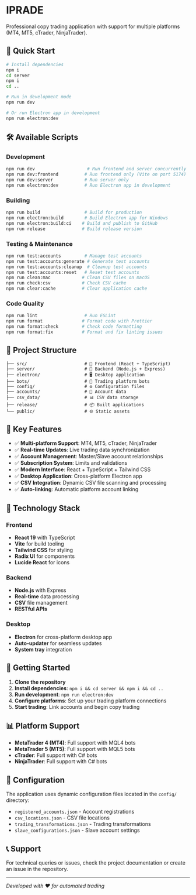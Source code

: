 # IPRADE

Professional copy trading application with support for multiple platforms (MT4, MT5, cTrader, NinjaTrader).

## 🚀 Quick Start

```bash
# Install dependencies
npm i
cd server
npm i
cd ..

# Run in development mode
npm run dev

# Or run Electron app in development
npm run electron:dev
```

## 🛠️ Available Scripts

### Development
```bash
npm run dev                    # Run frontend and server concurrently
npm run dev:frontend          # Run frontend only (Vite on port 5174)
npm run dev:server            # Run server only
npm run electron:dev          # Run Electron app in development
```

### Building
```bash
npm run build                 # Build for production
npm run electron:build        # Build Electron app for Windows
npm run electron:build:ci    # Build and publish to GitHub
npm run release              # Build release version
```

### Testing & Maintenance
```bash
npm run test:accounts         # Manage test accounts
npm run test:accounts:generate # Generate test accounts
npm run test:accounts:cleanup  # Cleanup test accounts
npm run test:accounts:reset   # Reset test accounts
npm run clean:mac            # Clean CSV files on macOS
npm run check:csv            # Check CSV cache
npm run clear:cache          # Clear application cache
```

### Code Quality
```bash
npm run lint                  # Run ESLint
npm run format               # Format code with Prettier
npm run format:check         # Check code formatting
npm run format:fix           # Format and fix linting issues
```

## 📁 Project Structure

```
├── src/                      # 🎨 Frontend (React + TypeScript)
├── server/                   # 🔧 Backend (Node.js + Express)
├── electron/                 # 🖥️ Desktop application
├── bots/                     # 🤖 Trading platform bots
├── config/                   # ⚙️ Configuration files
├── accounts/                 # 👥 Account data
├── csv_data/                 # 📊 CSV data storage
├── release/                  # 📦 Built applications
└── public/                   # 🌐 Static assets
```

## 🎯 Key Features

- ✅ **Multi-platform Support**: MT4, MT5, cTrader, NinjaTrader
- ✅ **Real-time Updates**: Live trading data synchronization
- ✅ **Account Management**: Master/Slave account relationships
- ✅ **Subscription System**: Limits and validations
- ✅ **Modern Interface**: React + TypeScript + Tailwind CSS
- ✅ **Desktop Application**: Cross-platform Electron app
- ✅ **CSV Integration**: Dynamic CSV file scanning and processing
- ✅ **Auto-linking**: Automatic platform account linking

## 🔧 Technology Stack

### Frontend
- **React 19** with TypeScript
- **Vite** for build tooling
- **Tailwind CSS** for styling
- **Radix UI** for components
- **Lucide React** for icons

### Backend
- **Node.js** with Express
- **Real-time** data processing
- **CSV** file management
- **RESTful APIs**

### Desktop
- **Electron** for cross-platform desktop app
- **Auto-updater** for seamless updates
- **System tray** integration

## 🚀 Getting Started

1. **Clone the repository**
2. **Install dependencies**: `npm i && cd server && npm i && cd ..`
3. **Run development**: `npm run electron:dev`
4. **Configure platforms**: Set up your trading platform connections
5. **Start trading**: Link accounts and begin copy trading

## 📊 Platform Support

- **MetaTrader 4 (MT4)**: Full support with MQL4 bots
- **MetaTrader 5 (MT5)**: Full support with MQL5 bots
- **cTrader**: Full support with C# bots
- **NinjaTrader**: Full support with C# bots

## 🔑 Configuration

The application uses dynamic configuration files located in the `config/` directory:
- `registered_accounts.json` - Account registrations
- `csv_locations.json` - CSV file locations
- `trading_transformations.json` - Trading transformations
- `slave_configurations.json` - Slave account settings

## 📞 Support

For technical queries or issues, check the project documentation or create an issue in the repository.

---

*Developed with ❤️ for automated trading*
